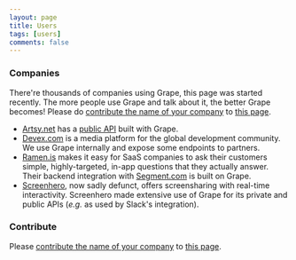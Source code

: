 ```yaml
---
layout: page
title: Users
tags: [users]
comments: false
---
```


### Companies

There're thousands of companies using Grape, this page was started recently. The more people use Grape and talk about it, the better Grape becomes! Please do [contribute the name of your company](https://github.com/ruby-grape/ruby-grape.github.io/blob/master/CONTRIBUTING.md) to [this page](https://github.com/ruby-grape/ruby-grape.github.io/blob/master/users/index.md).

* [Artsy.net](https://www.artsy.net) has a [public API](https://developers.artsy.net) built with Grape.
* [Devex.com](https://www.devex.com) is a media platform for the global development community. We use Grape internally and expose some endpoints to partners.
* [Ramen.is](https://ramen.is) makes it easy for SaaS companies to ask their customers simple, highly-targeted, in-app questions that they actually answer. Their backend integration with [Segment.com](https://segment.com/docs/integrations/ramen) is built on Grape.
* [Screenhero](https://screenhero.com), now sadly defunct, offers screensharing with real-time interactivity. Screenhero made extensive use of Grape for its private and public APIs (*e.g.* as used by Slack's integration).

### Contribute

Please [contribute the name of your company](https://github.com/ruby-grape/ruby-grape.github.io/blob/master/CONTRIBUTING.md) to [this page](https://github.com/ruby-grape/ruby-grape.github.io/blob/master/users/index.md).
